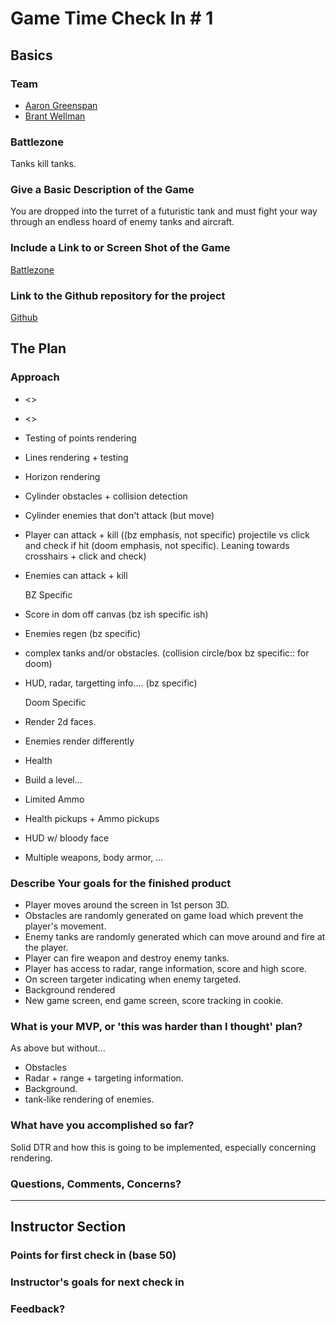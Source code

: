 # Game Time Check In # 1

## Basics

### Team
- [Aaron Greenspan](https://github.com/afg419)
- [Brant Wellman](https://github.com/brantwellman)

### Battlezone

Tanks kill tanks.

### Give a Basic Description of the Game

You are dropped into the turret of a futuristic tank and must fight your way through an endless hoard of enemy tanks and aircraft. 

### Include a Link to or Screen Shot of the Game

[Battlezone](http://i.imgur.com/VrxCWXc.png)

### Link to the Github repository for the project
[Github](https://github.com/afg419/battlezone)

## The Plan

### Approach

- <<P5 or Canvas>>
- <<Rewrite or Port>>
- Testing of points rendering
- Lines rendering + testing
- Horizon rendering
- Cylinder obstacles + collision detection
- Cylinder enemies that don't attack (but move)
- Player can attack + kill ((bz emphasis, not specific) projectile vs click and check if hit (doom emphasis, not specific).  Leaning towards crosshairs + click and check)
- Enemies can attack + kill

    BZ Specific

- Score in dom off canvas (bz ish specific ish)
- Enemies regen (bz specific)
- complex tanks and/or obstacles. (collision circle/box bz specific:: for doom)
- HUD, radar, targetting info.... (bz specific)

    Doom Specific

- Render 2d faces.
- Enemies render differently
- Health
- Build a level...
- Limited Ammo
- Health pickups + Ammo pickups
- HUD w/ bloody face
- Multiple weapons, body armor, ...

### Describe Your goals for the finished product

- Player moves around the screen in 1st person 3D.
- Obstacles are randomly generated on game load which prevent the player's movement.
- Enemy tanks are randomly generated which can move around and fire at the player.
- Player can fire weapon and destroy enemy tanks.
- Player has access to radar, range information, score and high score.
- On screen targeter indicating when enemy targeted.
- Background rendered
- New game screen, end game screen, score tracking in cookie.  

### What is your MVP, or 'this was harder than I thought' plan?

As above but without...

- Obstacles
- Radar + range + targeting information.
- Background.
- tank-like rendering of enemies.

### What have you accomplished so far?

Solid DTR and how this is going to be implemented, especially concerning rendering.

### Questions, Comments, Concerns?

-----

## Instructor Section

### Points for first check in (base 50)

### Instructor's goals for next check in

### Feedback?
